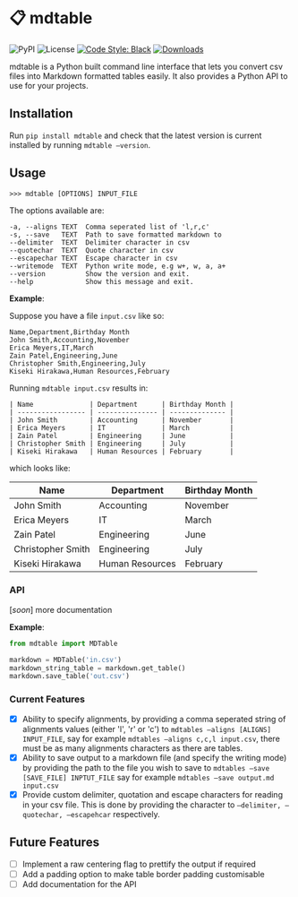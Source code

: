 # :clipboard: mdtable

![PyPI](https://img.shields.io/pypi/v/mdtable.svg?style=flat-square)
![License](https://img.shields.io/github/license/mzjp2/mdtable.svg?style=flat-square)
[![Code Style: Black](https://img.shields.io/badge/code-black-black.svg?style=flat-square)](https://github.com/ambv/black)
[![Downloads](https://pepy.tech/badge/mdtable)](https://pepy.tech/project/mdtable)

mdtable is a Python built command line interface that lets you convert csv files into Markdown formatted tables easily. It also provides a Python API to use for your projects.

## Installation

Run ``pip install mdtable`` and check that the latest version is current installed by running ``mdtable —version``.

## Usage

```shell
>>> mdtable [OPTIONS] INPUT_FILE
```

The options available are:

```
-a, --aligns TEXT  Comma seperated list of 'l,r,c'
-s, --save   TEXT  Path to save formatted markdown to
--delimiter  TEXT  Delimiter character in csv
--quotechar  TEXT  Quote character in csv
--escapechar TEXT  Escape character in csv
--writemode  TEXT  Python write mode, e.g w+, w, a, a+
--version          Show the version and exit.
--help             Show this message and exit.
```

**Example**:

Suppose you have a file `input.csv` like so:

```
Name,Department,Birthday Month
John Smith,Accounting,November
Erica Meyers,IT,March
Zain Patel,Engineering,June
Christopher Smith,Engineering,July
Kiseki Hirakawa,Human Resources,February
```

Running ``mdtable input.csv`` results in:

```
| Name              | Department      | Birthday Month |
| ----------------- | --------------- | -------------- |
| John Smith        | Accounting      | November       |
| Erica Meyers      | IT              | March          |
| Zain Patel        | Engineering     | June           |
| Christopher Smith | Engineering     | July           |
| Kiseki Hirakawa   | Human Resources | February       |
```

which looks like:

| Name              | Department      | Birthday Month |
| ----------------- | --------------- | -------------- |
| John Smith        | Accounting      | November       |
| Erica Meyers      | IT              | March          |
| Zain Patel        | Engineering     | June           |
| Christopher Smith | Engineering     | July           |
| Kiseki Hirakawa   | Human Resources | February       |

### API

[*soon*] more documentation

**Example**:

```python
from mdtable import MDTable

markdown = MDTable('in.csv')
markdown_string_table = markdown.get_table()
markdown.save_table('out.csv')
```

### Current Features

- [x] Ability to specify alignments, by providing a comma seperated string of alignments values (either 'l', 'r' or 'c') to ``mdtables —aligns [ALIGNS] INPUT_FILE``, say for example ``mdtables —aligns c,c,l input.csv``, there must be as many alignments characters as there are tables.
- [x] Ability to save output to a markdown file (and specify the writing mode) by providing the path to the file you wish to save to ``mdtables —save [SAVE_FILE] INPTUT_FILE`` say for example ``mdtables —save output.md input.csv``
- [x] Provide custom delimiter, quotation and escape characters for reading in your csv file. This is done by providing the character to ``—delimiter, —quotechar, —escapehcar`` respectively.

## Future Features

- [ ] Implement a raw centering flag to prettify the output if required
- [ ] Add a padding option to make table border padding customisable
- [ ] Add documentation for the API
